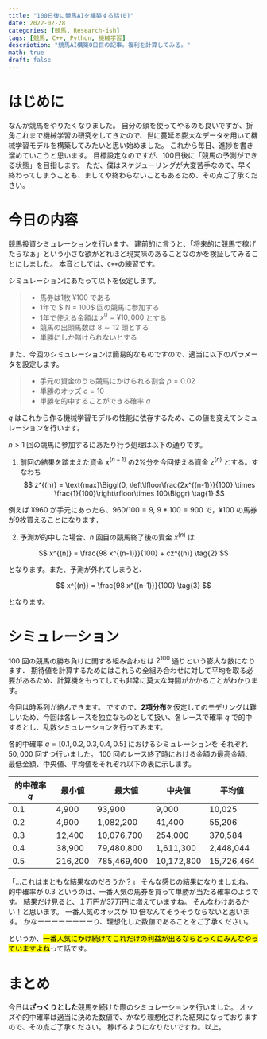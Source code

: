 ```yaml
---
title: "100日後に競馬AIを構築する話(0)"
date: 2022-02-28
categories: [競馬, Research-ish]
tags: [競馬, C++, Python, 機械学習]
descriotion: "競馬AI構築0日目の記事。複利を計算してみる。"
math: true
draft: false
---
```


# はじめに
なんか競馬をやりたくなりました。
自分の頭を使ってやるのも良いですが、折角これまで機械学習の研究をしてきたので、世に蔓延る膨大なデータを用いて機械学習モデルを構築してみたいと思い始めました。
これから毎日、進捗を書き溜めていこうと思います。
目標設定なのですが、100日後に「競馬の予測ができる状態」を目指します。
ただ、僕はスケジューリングが大変苦手なので、早く終わってしまうことも、ましてや終わらないこともあるため、その点ご了承ください。

# 今日の内容
競馬投資シミュレーションを行います。
建前的に言うと、「将来的に競馬で稼げたらなぁ」という小さな欲がどれほど現実味のあることなのかを検証してみることにしました。
本音としては、`C++`の練習です。

シミュレーションにあたって以下を仮定します。
> * 馬券は1枚 $¥100$ である
> * 1年で $ N = 100$ 回の競馬に参加する
> * 1年で使える金額は $x^0 = ¥10,000$ とする
> * 競馬の出頭馬数は $8\sim 12$ 頭とする
> * 単勝にしか賭けられないとする

また、今回のシミュレーションは簡易的なものですので、適当に以下のパラメータを設定します。
> * 手元の資金のうち競馬にかけられる割合 $p = 0.02$
> * 単勝のオッズ $c = 10$
> * 単勝を的中することができる確率 $q$

$q$ はこれから作る機械学習モデルの性能に依存するため、この値を変えてシミュレーションを行います。

$n > 1$ 回の競馬に参加するにあたり行う処理は以下の通りです。
1. 前回の結果を踏まえた資金 $x^{(n-1)}$ の2%分を今回使える資金 $z^{(n)}$ とする。すなわち
$$
z^{(n)} = \text{max}\Biggl(0, \left\lfloor\frac{2x^{(n-1)}}{100} \times \frac{1}{100}\right\rfloor\times 100\Biggr)
\tag{1}
$$

例えば $¥960$ が手元にあったら、$960/100=9$, $9*100=900$ で，$¥100$ の馬券が9枚買えることになります．

2. 予測が的中した場合、$n$ 回目の競馬終了後の資金 $x^{(n)}$ は

$$
    x^{(n)} = \frac{98 x^{(n-1)}}{100} + cz^{(n)}
    \tag{2}
$$

となります。また、予測が外れてしまうと、

$$
    x^{(n)} = \frac{98 x^{(n-1)}}{100}
    \tag{3}
$$

となります。

# シミュレーション
$100$ 回の競馬の勝ち負けに関する組み合わせは $2^{100}$ 通りという膨大な数になります．
期待値を計算するためにはこれらの全組み合わせに対して平均を取る必要があるため、計算機をもってしても非常に莫大な時間がかかることがわかります。

今回は時系列が絡んできます。
ですので、**2項分布**を仮定してのモデリングは難しいため、今回は各レースを独立なものとして扱い、各レースで確率 $q$ で的中するとし、乱数シミュレーションを行ってみます。


各的中確率 $q=[0.1, 0.2, 0.3, 0.4, 0.5]$ におけるシミュレーションを それぞれ $50,000$ 回ずつ行いました。
$100$ 回のレース終了時における金額の最高金額、最低金額、中央値、平均値をそれぞれ以下の表に示します。

|  的中確率 $q$  |  最小値  |　最大値  |  中央値  |  平均値  |
| ---- | ---- | ---- | ---- |  ----  |
|  0.1  |  4,900  |  93,900  |  9,000  |  10,025  |
|  0.2  |  4,900  |  1,082,200  |  41,400  |  55,206 |
|  0.3  |  12,400  |  10,076,700  |  254,000  |  370,584  |
|  0.4  |  38,900  |  79,480,800  |  1,611,300  |  2,448,044 |
|  0.5  |  216,200  |  785,469,400  |  10,172,800  | 15,726,464 |

「…これはまともな結果なのだろうか？」
そんな感じの結果になりましたね。
的中確率が $0.3$ というのは、一番人気の馬券を買って単勝が当たる確率のようです。
結果だけ見ると、１万円が37万円に増えていますね。
そんなわけあるかい！と思います。
一番人気のオッズが $10$ 倍なんてそうそうならないと思います。
かなーーーーーーーーり、理想化した数値であることをご了承ください。

というか、<mark>一番人気にかけ続けてこれだけの利益が出るならとっくにみんなやっていますよね</mark>って話です。

# まとめ
今日は**ざっくりとした**競馬を続けた際のシミュレーションを行いました。
オッズや的中確率は適当に決めた数値で、かなり理想化された結果になっておりますので、その点ご了承ください。
稼げるようになりたいですね。以上。
